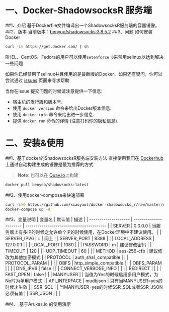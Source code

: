 # 一、Docker-ShadowsocksR 服务端
##1、介绍
基于Dockerfile文件编译出一个ShadowsocksR服务端的容器镜像。
##2、版本
当前版本：[benyoo/shadowsocks:3.8.5.2](https://hub.docker.com/r/benyoo/shadowsocks/)
##3、问题
如何安装Docker
```bash
curl -Lk https://get.docker.com/ | sh
```
RHEL、CentOS、Fedora的用户可以使用`setenforce 0`来禁用selinux以达到解决一些问题

如果你已经禁用了selinux并且使用的是最新版的Docker，如果还有疑问，你可以尝试通过 [issues](https://github.com/xiaoyawl/docker-shadowsocks_r/issues) 页面来寻求帮助

当你在issue 提交问题的时候请注意提供一下信息:
- 宿主机的发行版和版本号.
- 使用 `docker version` 命令来给出Docker版本信息.
- 使用 `docker info` 命令来给出进一步信息.
- 提供 `docker run` 命令的详情 (注意打码你的隐私信息).

# 二、安装&使用
##1、基于docker的ShadowsocksR服务端安装方法
直接使用我们在 [Dockerhub](https://hub.docker.com/r/benyoo/shadowsocks/) 上通过自动构建生成的镜像是最为推荐的方式

> **Note**: 也可以在 [Quay.io](https://quay.io/repository/benyoo/shadowsocks)上构建

```bash
docker pull benyoo/shadowsocks:latest
```
##2、使用docker-compose来快速部署
```bash
curl -LkO https://github.com/xiaoyawl/docker-shadowsocks_r/raw/master/docker-compose.yml
docker-compose up -d
```
##3、变量说明
| 变量名                  | 默认值                    | 描述                                       |
| -------------------- | ---------------------- | ---------------------------------------- |
| SERVER               | 0.0.0.0                | 当服务器上有多IP的时候之允许单个IP的时候使用，在Docker环境中不建议使用。 |
| SERVER_IPV6          | ::                     | 同上                                       |
| SERVER_PORT          | 8388                   |                                          |
| LOCAL_ADDRESS        | 127.0.0.1              |                                          |
| LOCAL_PORT           | 1080                   |                                          |
| PASSWORD             | m                      | 建议修改密码                                   |
| TIMEOUT              | 120                    |                                          |
| UDP_TIMEOUT          | 60                     |                                          |
| METHOD               | aes-256-cfb            | 建议修改为其他加密模式                              |
| PROTOCOL             | auth_sha1_compatible   |                                          |
| PROTOCOL_PARAM       |                        |                                          |
| OBFS                 | http_simple_compatible |                                          |
| OBFS_PARAM           |                        |                                          |
| DNS_IPV6             | false                  |                                          |
| CONNECT_VERBOSE_INFO |                        |                                          |
| REDIRECT             |                        |                                          |
| FAST_OPEN            | false                  |                                          |
| MANYUSER             |                        | 当值为Yes的时候启用多用户模式，为No时为单用户模式              |
| API_INTERFACE        | mudbjson               | 只有当MANYUSER=yes的时候才生效                    |
| SSR_SQL              |                        | 当MANYUSER=yes的时候SSR_SQL或者SSR_JSON必须有值    |
| SSR_JSON             |                        |                                          |


##4、 基于Arukas.io 的使用演示
